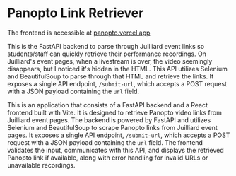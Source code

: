 # Panopto Link Retriever

The frontend is accessible at [panopto.vercel.app](https://panopto.vercel.app)

This is the FastAPI backend to parse through Juilliard event links so students/staff can quickly retrieve their performance recordings. On Juilliard's event pages, when a livestream is over, the video seemingly disappears, but I noticed it's hidden in the HTML. This API utilizes Selenium and BeautifulSoup to parse through that HTML and retrieve the links. It exposes a single API endpoint, `/submit-url`, which accepts a POST request with a JSON payload containing the `url` field.

This is an application that consists of a FastAPI backend and a React frontend built with Vite. It is designed to retrieve Panopto video links from Juilliard event pages. The backend is powered by FastAPI and utilizes Selenium and BeautifulSoup to scrape Panopto links from Juilliard event pages. It exposes a single API endpoint, `/submit-url`, which accepts a POST request with a JSON payload containing the `url` field. The frontend validates the input, communicates with this API, and displays the retrieved Panopto link if available, along with error handling for invalid URLs or unavailable recordings.
